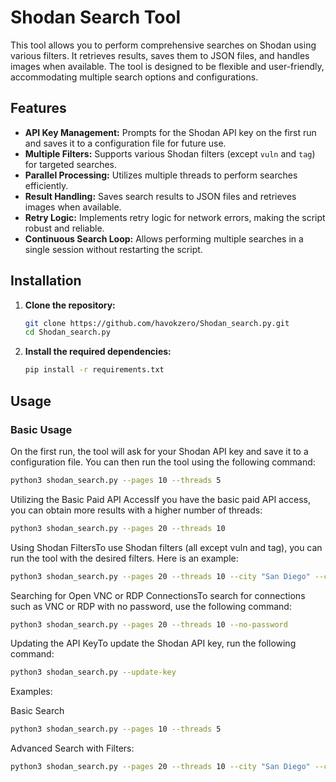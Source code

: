 # Shodan Search Tool

This tool allows you to perform comprehensive searches on Shodan using various filters. It retrieves results, saves them to JSON files, and handles images when available. The tool is designed to be flexible and user-friendly, accommodating multiple search options and configurations.

## Features

- **API Key Management:** Prompts for the Shodan API key on the first run and saves it to a configuration file for future use.
- **Multiple Filters:** Supports various Shodan filters (except `vuln` and `tag`) for targeted searches.
- **Parallel Processing:** Utilizes multiple threads to perform searches efficiently.
- **Result Handling:** Saves search results to JSON files and retrieves images when available.
- **Retry Logic:** Implements retry logic for network errors, making the script robust and reliable.
- **Continuous Search Loop:** Allows performing multiple searches in a single session without restarting the script.

## Installation

1. **Clone the repository:**
    ```bash
    git clone https://github.com/havokzero/Shodan_search.py.git
    cd Shodan_search.py
    ```

2. **Install the required dependencies:**
    ```bash
    pip install -r requirements.txt
    ```

## Usage

### Basic Usage

On the first run, the tool will ask for your Shodan API key and save it to a configuration file. You can then run the tool using the following command:

```bash
python3 shodan_search.py --pages 10 --threads 5
```

Utilizing the Basic Paid API AccessIf you have the basic paid API access, you can obtain more results with a higher number of threads:

```bash
python3 shodan_search.py --pages 20 --threads 10
```

Using Shodan FiltersTo use Shodan filters (all except vuln and tag), you can run the tool with the desired filters. Here is an example:
```bash
python3 shodan_search.py --pages 20 --threads 10 --city "San Diego" --country "US" --http-title "Hacked"
```

Searching for Open VNC or RDP ConnectionsTo search for connections such as VNC or RDP with no password, use the following command:
```bash
python3 shodan_search.py --pages 20 --threads 10 --no-password
```

Updating the API KeyTo update the Shodan API key, run the following command:
```bash
python3 shodan_search.py --update-key
```

Examples:

Basic Search
```bash
python3 shodan_search.py --pages 10 --threads 5
```
Advanced Search with Filters:
```bash
python3 shodan_search.py --pages 20 --threads 10 --city "San Diego" --country "US" --http-title "Hacked"
```

